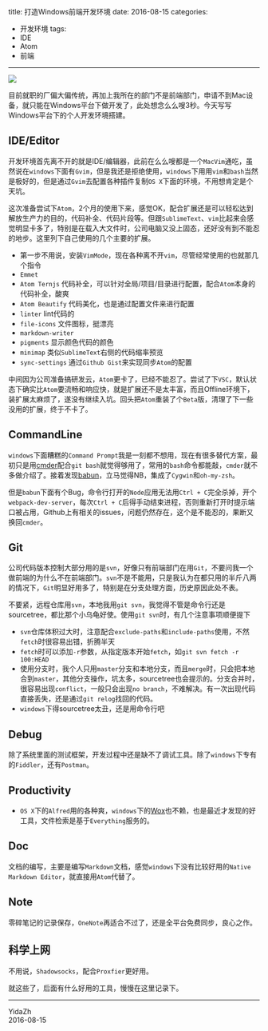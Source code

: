 title: 打造Windows前端开发环境
date: 2016-08-15
categories:
- 开发环境
tags:
- IDE
- Atom
- 前端

---

![](https://o35qld6sq.qnssl.com/img/front-end.jpeg)

目前就职的厂偏大偏传统，再加上我所在的部门不是前端部门，申请不到Mac设备，就只能在Windows平台下做开发了，此处想念么么嗖3秒。今天写写Windows平台下的个人开发环境搭建。

<!-- more -->

## IDE/Editor

开发环境首先离不开的就是IDE/编辑器，此前在么么嗖都是一个`MacVim`通吃，虽然说在`windows`下面有`Gvim`，但是我还是拒绝使用，`windows`下用用`vim`和`bash`当然是极好的，但是通过`Gvim`去配置各种插件复制`OS X`下面的环境，不用想肯定是个天坑。

这次准备尝试下`Atom`，2个月的使用下来，感觉OK，配合扩展还是可以轻松达到解放生产力的目的，代码补全、代码片段等。但跟`SublimeText`、`vim`比起来会感觉明显卡多了，特别是在载入大文件时，公司电脑又没上固态，还好没有到不能忍的地步。这里列下自己使用的几个主要的扩展。

- 第一步不用说，安装`VimMode`，现在各种离不开`vim`，尽管经常使用的也就那几个指令
- `Emmet`
- `Atom Ternjs` 代码补全，可以针对全局/项目/目录进行配置，配合`Atom`本身的代码补全，酸爽
- `Atom Beautify` 代码美化，也是通过配置文件来进行配置
- `linter` lint代码的
- `file-icons` 文件图标，挺漂亮
- `markdown-writer`
- `pigments` 显示颜色代码的颜色
- `minimap` 类似`SublimeText`右侧的代码缩率预览
- `sync-settings` 通过`Github Gist`来实现同步`Atom`的配置

中间因为公司准备搞研发云，`Atom`更卡了，已经不能忍了。尝试了下`VSC`，默认状态下确实比`Atom`要流畅和响应快，就是扩展还不是太丰富，而且Offline环境下，装扩展太麻烦了，遂没有继续入坑。回头把`Atom`重装了个`Beta`版，清理了下一些没用的扩展，终于不卡了。

## CommandLine

`windows`下面糟糕的`Command Prompt`我是一刻都不想用，现在有很多替代方案，最初只是用[cmder](http://cmder.net/)配合`git bash`就觉得够用了，常用的`bash`命令都能敲，`cmder`就不多做介绍了。接着发现[babun](http://babun.github.io/)，立马觉得NB，集成了`Cygwin`和`oh-my-zsh`。

但是`babun`下面有个Bug，命令行打开的`Node`应用无法用`Ctrl + C`完全杀掉，开个`webpack-dev-server`，每次`Ctrl + C`后得手动结束进程，否则重新打开时提示端口被占用，Github上有相关的issues，问题仍然存在，这个是不能忍的，果断又换回`cmder`。

## Git

公司代码版本控制大部分用的是`svn`，好像只有前端部门在用`Git`，不要问我一个做前端的为什么不在前端部门。`svn`不是不能用，只是我认为在都只用的半斤八两的情况下，`Git`明显好用多了，特别是在分支处理方面，历史原因此处不表。

不要紧，远程仓库用`svn`，本地我用`git svn`，我觉得不管是命令行还是sourcetree，都比那个小乌龟好使。使用`git svn`时，有几个注意事项顺便提下

- `svn`仓库体积过大时，注意配合`exclude-paths`和`include-paths`使用，不然`fetch`时很容易出错，折腾半天
- `fetch`时可以添加`-r`参数，从指定版本开始`fetch`，如`git svn fetch -r 100:HEAD`
- 使用分支时，我个人只用`master`分支和本地分支，而且`merge`时，只会把本地合到`master`，其他分支操作，坑太多，sourcetree也会提示的。分支合并时，很容易出现`conflict`，一般只会出现`no branch`，不难解决。有一次出现代码直接丢失，还是通过`git relog`找回的代码。
- `windows`下得sourcetree太丑，还是用命令行吧

## Debug

除了系统里面的测试框架，开发过程中还是缺不了调试工具。除了`windows`下专有的`Fiddler`，还有`Postman`。

## Productivity

- `OS X`下的`Alfred`用的各种爽，`windows`下的[Wox](https://github.com/Wox-launcher/Wox)也不赖，也是最近才发现的好工具，文件检索是基于`Everything`服务的。

## Doc

文档的编写，主要是编写`Markdown`文档，感觉`windows`下没有比较好用的`Native Markdown Editor`，就直接用`Atom`代替了。

## Note

零碎笔记的记录保存，`OneNote`再适合不过了，还是全平台免费同步，良心之作。

## 科学上网

不用说，`Shadowsocks`，配合`Proxfier`更好用。

就这些了，后面有什么好用的工具，慢慢在这里记录下。

---

YidaZh  
2016-08-15
